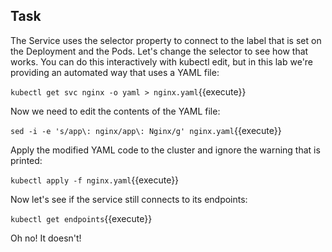 ## Task

The Service uses the selector property to connect to the label that is set on the Deployment and the Pods. Let's change the selector to see how that works. You can do this interactively with kubectl edit, but in this lab we're providing an automated way that uses a YAML file:

`kubectl get svc nginx -o yaml > nginx.yaml`{{execute}}

Now we need to edit the contents of the YAML file:

`sed -i -e 's/app\: nginx/app\: Nginx/g' nginx.yaml`{{execute}}

Apply the modified YAML code to the cluster and ignore the warning that is printed:

`kubectl apply -f nginx.yaml`{{execute}}

Now let's see if the service still connects to its endpoints:

`kubectl get endpoints`{{execute}}

Oh no! It doesn't!
